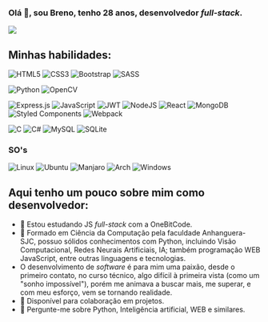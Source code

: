 ### Olá 👋, sou Breno, tenho 28 anos, desenvolvedor *full-stack*.
![](http://github-profile-summary-cards.vercel.app/api/cards/profile-details?username=brenorcunha&theme=default)
## Minhas habilidades: 
![HTML5](https://img.shields.io/badge/html5-%23E34F26.svg?logo=html5&logoColor=white)
![CSS3](https://img.shields.io/badge/css3-%231572B6.svg?logo=css3&logoColor=white)
![Bootstrap](https://img.shields.io/badge/bootstrap-%23563D7C.svg?logo=bootstrap&logoColor=white)
![SASS](https://img.shields.io/badge/SASS-hotpink.svg?logo=SASS&logoColor=white)

![Python](https://img.shields.io/badge/python-3670A0?logo=python&logoColor=ffdd54)
![OpenCV](https://img.shields.io/badge/opencv-%23white.svg?logo=opencv&logoColor=white)

![Express.js](https://img.shields.io/badge/express.js-%23404d59.svg?logo=express&logoColor=%2361DAFB)
![JavaScript](https://img.shields.io/badge/javascript-%23323330.svg?logo=javascript&logoColor=%23F7DF1E)
![JWT](https://img.shields.io/badge/JWT-black?logo=JSON%20web%20tokens)
![NodeJS](https://img.shields.io/badge/node.js-6DA55F?logo=node.js&logoColor=white)
![React](https://img.shields.io/badge/react-%2320232a.svg?logo=react&logoColor=%2361DAFB)
![MongoDB](https://img.shields.io/badge/MongoDB-%234ea94b.svg?logo=mongodb&logoColor=white)
![Styled Components](https://img.shields.io/badge/styled--components-DB7093?logo=styled-components&logoColor=white)
![Webpack](https://img.shields.io/badge/webpack-%238DD6F9.svg?logo=webpack&logoColor=black)

![C](https://img.shields.io/badge/c-%2300599C.svg?logo=c&logoColor=white)
![C#](https://img.shields.io/badge/c%23-%23239120.svg?logo=c-sharp&logoColor=white)
![MySQL](https://img.shields.io/badge/mysql-%2300f.svg?logo=mysql&logoColor=white)
![SQLite](https://img.shields.io/badge/sqlite-%2307405e.svg?logo=sqlite&logoColor=white)

### SO's
![Linux](https://img.shields.io/badge/Linux-FCC624?logo=linux&logoColor=black)
![Ubuntu](https://img.shields.io/badge/Ubuntu-E95420?logo=ubuntu&logoColor=white)
![Manjaro](https://img.shields.io/badge/Manjaro-35BF5C?logo=Manjaro&logoColor=white)
![Arch](https://img.shields.io/badge/Arch%20Linux-1793D1?logo=arch-linux&logoColor=white)
![Windows](https://img.shields.io/badge/Windows-0078D6?logo=windows&logoColor=white)

 ## Aqui tenho um pouco sobre mim como desenvolvedor: 

- 🔭 Estou estudando JS *full-stack* com a OneBitCode.
- 🌱 Formado em Ciência da Computação pela faculdade Anhanguera-SJC, possuo sólidos conhecimentos com Python, incluindo Visão Computacional, Redes Neurais Artificiais, IA; também programação WEB JavaScript, entre outras linguagens e tecnologias.
- O desenvolvimento de *software* é para mim uma paixão, desde o primeiro contato, no curso técnico, algo difícil à primeira vista (como um "sonho impossível"), porém me animava a buscar mais, me superar, e com meu esforço, vem se tornando realidade. 
- 👯 Disponível para colaboração em projetos.  
- 💬 Pergunte-me sobre Python, Inteligência artificial, WEB e similares. 
